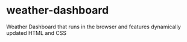 # weather-dashboard
Weather Dashboard that runs in the browser and features dynamically updated HTML and CSS
